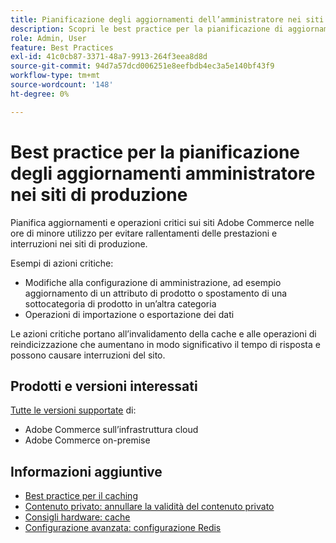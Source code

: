 ```yaml
---
title: Pianificazione degli aggiornamenti dell’amministratore nei siti di produzione
description: Scopri le best practice per la pianificazione di aggiornamenti critici per Adobe Commerce al fine di evitare rallentamenti delle prestazioni e interruzioni.
role: Admin, User
feature: Best Practices
exl-id: 41c0cb87-3371-48a7-9913-264f3eea8d8d
source-git-commit: 94d7a57dcd006251e8eefbdb4ec3a5e140bf43f9
workflow-type: tm+mt
source-wordcount: '148'
ht-degree: 0%

---
```


# Best practice per la pianificazione degli aggiornamenti amministratore nei siti di produzione

Pianifica aggiornamenti e operazioni critici sui siti Adobe Commerce nelle ore di minore utilizzo per evitare rallentamenti delle prestazioni e interruzioni nei siti di produzione.

Esempi di azioni critiche:

- Modifiche alla configurazione di amministrazione, ad esempio aggiornamento di un attributo di prodotto o spostamento di una sottocategoria di prodotto in un’altra categoria
- Operazioni di importazione o esportazione dei dati

Le azioni critiche portano all’invalidamento della cache e alle operazioni di reindicizzazione che aumentano in modo significativo il tempo di risposta e possono causare interruzioni del sito.

## Prodotti e versioni interessati

[Tutte le versioni supportate](../../../release/versions.md) di:

- Adobe Commerce sull’infrastruttura cloud
- Adobe Commerce on-premise

## Informazioni aggiuntive

- [Best practice per il caching](https://docs.magento.com/user-guide/system/cache-management.html#best-practices-for-caching)
- [Contenuto privato: annullare la validità del contenuto privato](https://developer.adobe.com/commerce/php/development/cache/page/private-content/#invalidate-private-content)
- [Consigli hardware: cache](../../../performance/hardware.md#caches)
- [Configurazione avanzata: configurazione Redis](../../../performance/advanced-setup.md#set-up-redis)

